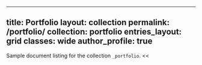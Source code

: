 
---
title: Portfolio
layout: collection
permalink: /portfolio/
collection: portfolio
entries_layout: grid
classes: wide
author_profile: true
---

Sample document listing for the collection `_portfolio`.
<< 